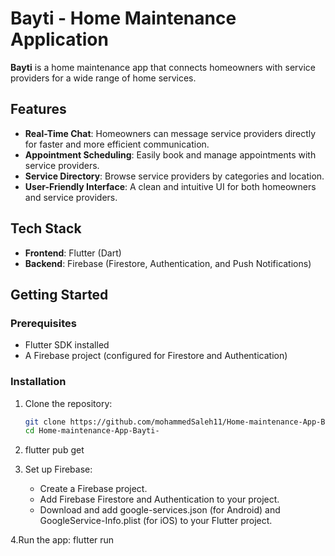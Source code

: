 # Bayti - Home Maintenance Application

**Bayti** is a home maintenance app that connects homeowners with service providers for a wide range of home services.

## Features

- **Real-Time Chat**: Homeowners can message service providers directly for faster and more efficient communication.
- **Appointment Scheduling**: Easily book and manage appointments with service providers.
- **Service Directory**: Browse service providers by categories and location.
- **User-Friendly Interface**: A clean and intuitive UI for both homeowners and service providers.

## Tech Stack

- **Frontend**: Flutter (Dart)
- **Backend**: Firebase (Firestore, Authentication, and Push Notifications)

## Getting Started

### Prerequisites

- Flutter SDK installed
- A Firebase project (configured for Firestore and Authentication)

### Installation

1. Clone the repository:

   ```bash
   git clone https://github.com/mohammedSaleh11/Home-maintenance-App-Bayti-.git
   cd Home-maintenance-App-Bayti-
2. flutter pub get
3. Set up Firebase:
   - Create a Firebase project.
   - Add Firebase Firestore and Authentication to your project.
   - Download and add google-services.json (for Android) and GoogleService-Info.plist (for iOS) to your Flutter project.
     
 4.Run the app:
   flutter run




   
